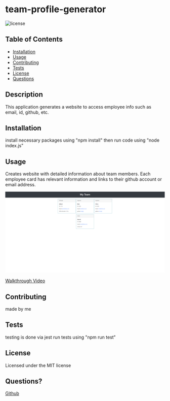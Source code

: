 # team-profile-generator
  ![license](https://img.shields.io/badge/license-MIT-green)

  ## Table of Contents

  * [Installation](#installation)
  * [Usage](#usage)
  * [Contributing](#contributing)
  * [Tests](#tests)
  * [License](#license)
  * [Questions](#questions)

  ## Description
  This application generates a website to access employee info such as email, id, github, etc. 

  ## Installation
  install necessary packages using "npm install" then run code using "node index.js"

  ## Usage
  Creates website with detailed information about team members. Each employee card has relevant information and links to their github account or email address.
  
  <img src="./assets/screenshot.PNG" width=800>

  [Walkthrough Video](https://drive.google.com/file/d/1PXv7ReWwKbPuo3MdPUYnUuZNFbNq2kmR/view)
  
  ## Contributing
  made by me

  ## Tests
  testing is done via jest
  run tests using "npm run test"

  ## License
  Licensed under the MIT license

  ## Questions? 
  [Github](https://www.github.com/jochsf)
